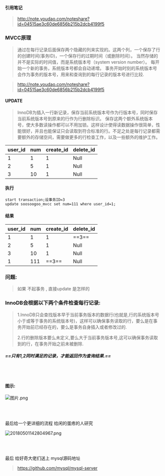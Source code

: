 
#### 引用笔记
> http://note.youdao.com/noteshare?id=04515ae3c60de6856b215b2dcb4199f5


### MVCC原理

> 通过在每行记录后面保存两个隐藏的列来实现的。这两个列，一个保存了行的创建时间(事务ID)，一个保存行的过期时间（或删除时间）。
当然存储的并不是实际的时间值，而是系统版本号（system version number）。
每开始一个新的事务，系统版本号都会自动递增。
事务开始时刻的系统版本号会作为事务的版本号，用来和查询到的每行记录的版本号进行比较.

> http://note.youdao.com/noteshare?id=04515ae3c60de6856b215b2dcb4199f5

#### UPDATE

> InnoDB为插入一行新记录，保存当前系统版本号作为行版本号，同时保存当前系统版本号到原来的行作为行删除标识。
保存这两个额外系统版本号，使大多数读操作都可以不用加锁。这样设计使得读数据操作很简单，性能很好，并且也能保证只会读取到符合标准的行。不足之处是每行记录都需要额外的存储空间，需要做更多的行检查工作，以及一些额外的维护工作。



| **user_id** | num  | **create_id** | **delete_id** |
| ----------- | ---- | ------------- | ------------- |
| 1           | 1    | 1             | Null          |
| 2           | 5    | 1             | Null          |
| 3           | 10   | 1             | Null 


#### 执行
```
start transaction;设事务ID=3
update soosoogoo_mvcc set num=111 where user_id=1;
```

#### 结果

| **user_id** | num  | **create_id** | **delete_id** |
| ----------- | ---- | ------------- | ------------- |
| 1           | 1    | 1             | ==3==          |
| 2           | 5    | 1             | Null          |
| 3           | 10   | 1             | Null 
| 1          | 111   | ==3==             | Null 


### 问题:
> 如果 不起事务 , 直接update 是怎样的



### InnoDB会根据以下两个条件检查每行记录: 
>
> 1.InnoDB只会查找版本早于当前事务版本的数据行(也就是,行的系统版本号小于或等于事务的系统版本号)，这样可以确保事务读取的行，要么是在事务开始前已经存在的，要么是事务自身插入或者修改过的. 
> 
> 2.行的删除版本要么未定义,要么大于当前事务版本号,这可以确保事务读取到的行，在事务开始之前未被删除. 

##### ==只有1,2同时满足的记录，才能返回作为查询结果.==


<br/><br/>

#### 图示:

![图片.png](http://note.youdao.com/yws/res/13503/WEBRESOURCE4c365d07fa21e5c156e21c1ec182171e)

<br/><br/>


最后给一个更详细的流程 给闲的蛋疼的人研究

![20180501142804967.png](http://note.youdao.com/yws/res/13508/WEBRESOURCE512f5f6ca9e9ed5f7da3221524718e1f)


<br/><br/>

最后 给好奇大佬们送上 mysql源码地址
> https://github.com/mysql/mysql-server